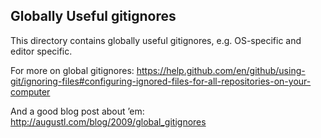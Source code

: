Globally Useful gitignores
--------------------------

This directory contains globally useful gitignores, e.g. OS-specific and editor specific.

For more on global gitignores: <a href="https://help.github.com/en/github/using-git/ignoring-files#configuring-ignored-files-for-all-repositories-on-your-computer" class="uri">https://help.github.com/en/github/using-git/ignoring-files#configuring-ignored-files-for-all-repositories-on-your-computer</a>

And a good blog post about ’em: <a href="http://augustl.com/blog/2009/global_gitignores" class="uri">http://augustl.com/blog/2009/global_gitignores</a>
